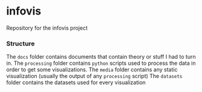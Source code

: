 # infovis
Repository for the infovis project

### Structure
The `docs` folder contains documents that contain theory or stuff I had to turn in.
The `processing` folder contains `python` scripts used to process the data in order to get some visualizations.
The `media` folder contains any static visualization (usually the output of any `processing` script)
The `datasets` folder contains the datasets used for every visualization